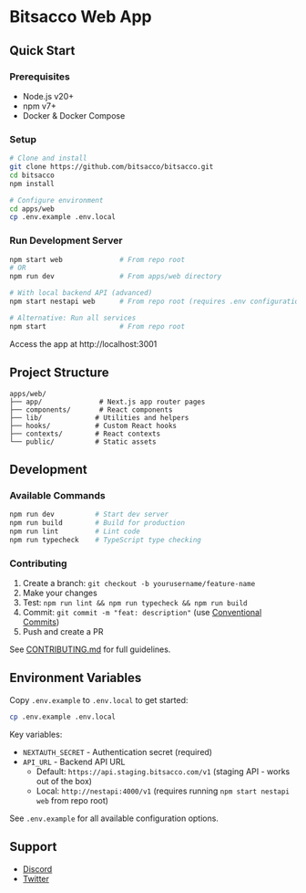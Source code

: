 # Bitsacco Web App

## Quick Start

### Prerequisites

- Node.js v20+
- npm v7+
- Docker & Docker Compose

### Setup

```bash
# Clone and install
git clone https://github.com/bitsacco/bitsacco.git
cd bitsacco
npm install

# Configure environment
cd apps/web
cp .env.example .env.local
```

### Run Development Server

```bash
npm start web              # From repo root
# OR
npm run dev                # From apps/web directory

# With local backend API (advanced)
npm start nestapi web      # From repo root (requires .env configuration)

# Alternative: Run all services
npm start                  # From repo root
```

Access the app at http://localhost:3001

## Project Structure

```
apps/web/
├── app/              # Next.js app router pages
├── components/       # React components
├── lib/             # Utilities and helpers
├── hooks/           # Custom React hooks
├── contexts/        # React contexts
└── public/          # Static assets
```

## Development

### Available Commands

```bash
npm run dev          # Start dev server
npm run build        # Build for production
npm run lint         # Lint code
npm run typecheck    # TypeScript type checking
```

### Contributing

1. Create a branch: `git checkout -b yourusername/feature-name`
2. Make your changes
3. Test: `npm run lint && npm run typecheck && npm run build`
4. Commit: `git commit -m "feat: description"` (use [Conventional Commits](https://www.conventionalcommits.org/))
5. Push and create a PR

See [CONTRIBUTING.md](../../CONTRIBUTING.md) for full guidelines.

## Environment Variables

Copy `.env.example` to `.env.local` to get started:

```bash
cp .env.example .env.local
```

Key variables:

- `NEXTAUTH_SECRET` - Authentication secret (required)
- `API_URL` - Backend API URL
  - Default: `https://api.staging.bitsacco.com/v1` (staging API - works out of the box)
  - Local: `http://nestapi:4000/v1` (requires running `npm start nestapi web` from repo root)

See `.env.example` for all available configuration options.

## Support

- [Discord](https://discord.gg/BMDK5rAu)
- [Twitter](https://x.com/bitsacco)

